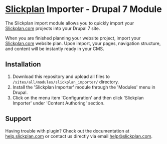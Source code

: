 # [Slickplan](http://slickplan.com) Importer - Drupal 7 Module

The Slickplan import module allows you to quickly import your [Slickplan.com](http://slickplan.com) projects into your Drupal 7 site.

When you are finished planning your website project, import your [Slickplan.com](http://slickplan.com) website plan. Upon import, your pages, navigation structure, and content will be instantly ready in your CMS.

## Installation

1. Download this repository and upload all files to `/sites/all/modules/slickplan_importer/` directory.
2. Install the 'Slickplan Importer' module through the 'Modules' menu in Drupal.
3. Click on the menu item 'Configuration' and then click 'Slickplan Importer' under 'Content Authoring' section.

## Support

Having trouble with plugin? Check out the documentation at [help.slickplan.com](http://help.slickplan.com/) or contact us directly via email [help@slickplan.com](mailto:help@slickplan.com).